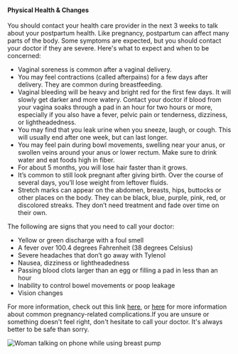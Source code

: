 #### Physical Health & Changes

You should contact your health care provider in the next 3 weeks to talk about your postpartum health. Like pregnancy, postpartum can affect many parts of the body. Some symptoms are expected, but you should contact your doctor if they are severe. Here's what to expect and when to be concerned:

* Vaginal soreness is common after a vaginal delivery.
* You may feel contractions (called afterpains) for a few days after delivery. They are common during breastfeeding.
* Vaginal bleeding will be heavy and bright red for the first few days. It will slowly get darker and more watery. Contact your doctor if blood from your vagina soaks through a pad in an hour for two hours or more, especially if you also have a fever, pelvic pain or tenderness, dizziness, or lightheadedness.
* You may find that you leak urine when you sneeze, laugh, or cough. This will usually end after one week, but can last longer.
* You may feel pain during bowl movements, swelling near your anus, or swollen veins around your anus or lower rectum. Make sure to drink water and eat foods high in fiber.
* For about 5 months, you will lose hair faster than it grows.
* It’s common to still look pregnant after giving birth. Over the course of several days, you’ll lose weight from leftover fluids.
* Stretch marks can appear on the abdomen, breasts, hips, buttocks or other places on the body. They can be black, blue, purple, pink, red, or discolored streaks. They don’t need treatment and fade over time on their own.

The following are signs that you need to call your doctor:
* Yellow or green discharge with a foul smell
* A fever over 100.4 degrees Fahrenheit (38 degrees Celsius)
* Severe headaches that don’t go away with Tylenol
* Nausea, dizziness or lightheadedness
* Passing blood clots larger than an egg or filling a pad in less than an hour
* Inability to control bowel movements or poop leakage
* Vision changes

For more information, check out this link [here](https://health.clevelandclinic.org/postpartum-recovery), or [here](https://www.hopkinsmedicine.org/health/conditions-and-diseases/staying-healthy-during-pregnancy/complications-of-pregnancy) for more information about common pregnancy-related complications.If you are unsure or something doesn't feel right, don't hesitate to call your doctor. It's always better to be safe than sorry.

![Woman talking on phone while using breast pump](/images/bjorn_and_breast_pump/pump_phone_call.jpg)

